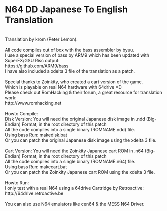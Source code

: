 N64 DD Japanese To English Translation
=======================================
<br />
Translation by krom (Peter Lemon).<br />
<br />
All code compiles out of box with the bass assembler by byuu.<br />
I use a special version of bass by ARM9 which has been updated with SuperFX/GSU Risc output:<br />
https://github.com/ARM9/bass<br />
I have also included a xdelta 3 file of the translation as a patch.<br />
<br />
Special thanks to Zoinkity, who created a cart version of the game.<br />
Which is playable on real N64 hardware with 64drive =D<br />
Please check out RomHacking & their forum, a great resource for translation work:<br />
http://www.romhacking.net<br />
<br />
Howto Compile:<br />
Disk Version:
You will need the original Japanese disk image in .ndd (Big-Endian) Format, in the root directory of this patch<br />
All the code compiles into a single binary (ROMNAME.ndd) file.<br />
Using bass Run: makedisk.bat<br />
Or you can patch the original Japanese disk image using the xdelta 3 file.<br />
<br />
Cart Version:
You will need the Zoinkity Japanese cart ROM in .n64 (Big-Endian) Format, in the root directory of this patch<br />
All the code compiles into a single binary (ROMNAME.n64) file.<br />
Using bass Run: makecart.bat<br />
Or you can patch the Zoinkity Japanese cart ROM using the xdelta 3 file.<br />
<br />
Howto Run:<br />
I only test with a real N64 using a 64drive Cartridge by Retroactive:<br />
http://64drive.retroactive.be<br />
<br />
You can also use N64 emulators like cen64 & the MESS N64 Driver.
